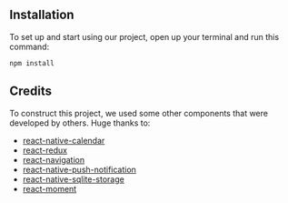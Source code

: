 ## Installation

To set up and start using our project, open up your terminal and run this command:
```
npm install
```

## Credits

To construct this project, we used some other components that were developed by others.
Huge thanks to:
* [react-native-calendar](https://github.com/wix/react-native-calendars)
* [react-redux](https://github.com/reduxjs/react-redux)
* [react-navigation](https://reactnavigation.org/)
* [react-native-push-notification](https://github.com/zo0r/react-native-push-notification)
* [react-native-sqlite-storage](https://github.com/andpor/react-native-sqlite-storage)
* [react-moment](https://www.npmjs.com/package/react-moment)